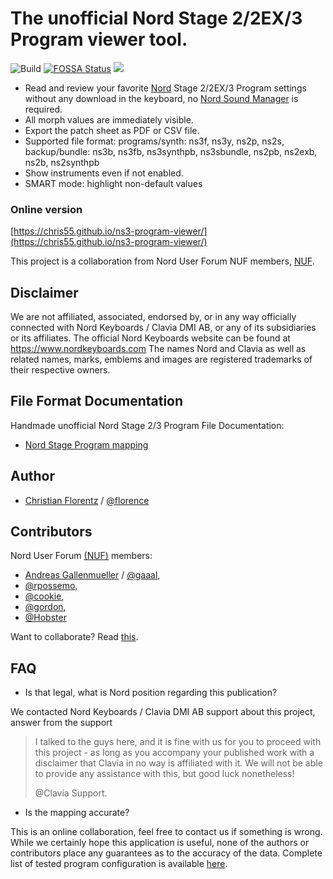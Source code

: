 # The unofficial Nord Stage 2/2EX/3 Program viewer tool.


![Build](https://github.com/Chris55/ns3-program-viewer/workflows/Deploy%20static%20content%20to%20Pages/badge.svg)
[![FOSSA Status](https://app.fossa.com/api/projects/git%2Bgithub.com%2FChris55%2Fns3-program-viewer.svg?type=shield)](https://app.fossa.com/projects/git%2Bgithub.com%2FChris55%2Fns3-program-viewer?ref=badge_shield)
![](https://img.shields.io/badge/Coverage-91%25-83A603.svg?prefix=$coverage$)

- Read and review your favorite [Nord](https://www.nordkeyboards.com) Stage 2/2EX/3 Program settings without any download in the keyboard, no [Nord Sound Manager](https://www.nordkeyboards.com/software-tools/nord-sound-manager) is required.
- All morph values are immediately visible.
- Export the patch sheet as PDF or CSV file.
- Supported file format:
  programs/synth: ns3f, ns3y, ns2p, ns2s,
  backup/bundle: ns3b, ns3fb, ns3synthpb, ns3sbundle, ns2pb, ns2exb, ns2b, ns2synthpb
- Show instruments even if not enabled.
- SMART mode: highlight non-default values

### Online version
[https://chris55.github.io/ns3-program-viewer/](https://chris55.github.io/ns3-program-viewer/)

This project is a collaboration from Nord User Forum NUF members, [NUF](https://www.norduserforum.com/nord-stage-forum-f3/ns3-program-viewer-t19939.html).

## Disclaimer
We are not affiliated, associated, endorsed by, or in any way officially connected with Nord Keyboards / Clavia DMI AB, or any of its subsidiaries or its affiliates.
The official Nord Keyboards website can be found at https://www.nordkeyboards.com
The names Nord and Clavia as well as related names, marks, emblems and images are registered trademarks of their respective owners.


## File Format Documentation
Handmade unofficial Nord Stage 2/3 Program File Documentation:
- [Nord Stage Program mapping](https://chris55.github.io/ns3-program-viewer/)

## Author
- [Christian Florentz](https://www.linkedin.com/in/christian-florentz-b2530575/) / [@florence](https://www.norduserforum.com/member26720.html)

## Contributors

Nord User Forum [(NUF)](https://www.norduserforum.com/nord-stage-forum-f3/ns3-program-viewer-t19939.html) members:

- [Andreas Gallenmueller](https://www.linkedin.com/in/andreas-gallenmueller-0b09721/) / [@gaaal](https://www.norduserforum.com/member17851.html),
- [@rpossemo](https://www.norduserforum.com/member29445.html),
- [@cookie](https://www.norduserforum.com/member2298.html),
- [@gordon](https://www.norduserforum.com/member9895.html),
- [@Hobster](https://www.norduserforum.com/member15701.html)

Want to collaborate? Read [this](./docs/readme.md).


## FAQ

- Is that legal, what is Nord position regarding this publication?

We contacted Nord Keyboards / Clavia DMI AB support about this project, answer from the support

> I talked to the guys here, and it is fine with us for you to proceed with this project - as long as you accompany your published work with a disclaimer that Clavia in no way is affiliated with it. We will not be able to provide any assistance with this, but good luck nonetheless!
>
> @Clavia Support.

- Is the mapping accurate?

This is an online collaboration, feel free to contact us if something is wrong. While we certainly hope this application is useful, none of the authors or contributors place any guarantees as to the accuracy of the data.
Complete list of tested program configuration is available [here](./docs/test-result.md).
